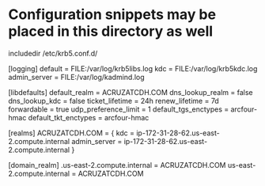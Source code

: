 # Configuration snippets may be placed in this directory as well
includedir /etc/krb5.conf.d/

[logging]
 default = FILE:/var/log/krb5libs.log
 kdc = FILE:/var/log/krb5kdc.log
 admin_server = FILE:/var/log/kadmind.log

[libdefaults]
 default_realm = ACRUZATCDH.COM
 dns_lookup_realm = false
 dns_lookup_kdc = false
 ticket_lifetime = 24h
 renew_lifetime = 7d
 forwardable = true
 udp_preference_limit = 1
 default_tgs_enctypes = arcfour-hmac
 default_tkt_enctypes = arcfour-hmac

[realms]
  ACRUZATCDH.COM = {
  kdc = ip-172-31-28-62.us-east-2.compute.internal
  admin_server = ip-172-31-28-62.us-east-2.compute.internal
 }

[domain_realm]
   .us-east-2.compute.internal = ACRUZATCDH.COM
   us-east-2.compute.internal = ACRUZATCDH.COM
